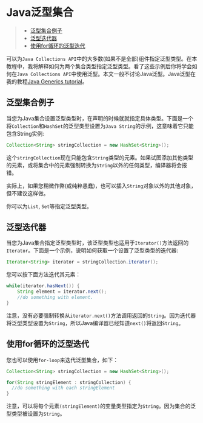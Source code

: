 # Java泛型集合

>- [泛型集合例子](#jump1)
>- [泛型迭代器](#jump2)
>- [使用for循环的泛型迭代](#jump3)

可以为`Java Collections API`中的大多数(如果不是全部)组件指定泛型类型。在本教程中，我将解释如何为两个集合类型指定泛型类型。看了这些示例后你将学会如何在`Java Collections API`中使用泛型。本文一般不讨论Java泛型。Java泛型在我的教程[Java Generics tutorial](generic_collections.md)。

<a id="jump1"/>

## 泛型集合例子

当您为Java集合设置泛型类型时，在声明的时候就就指定具体类型。下面是一个将`Collection`和`HashSet`的泛型类型设置为`Java String`的示例，这意味着它只能包含String实例:
```java
Collection<String> stringCollection = new HashSet<String>();
```

这个`stringCollection`现在只能包含`String`类型的元素。如果试图添加其他类型的元素，或将集合中的元素强制转换为`String`以外的任何类型，编译器将会报错。

实际上，如果您稍微作弊(或纯粹愚蠢)，也可以插入`String`对象以外的其他对象，但不建议这样做。

你可以为`List`, `Set`等指定泛型类型。

<a id="jump2"/>

## 泛型迭代器

当您为Java集合指定泛型类型时，该泛型类型也适用于`Iterator()`方法返回的`Iterator`。下面是一个示例，说明如何获取一个设置了泛型类型的迭代器:
```java
Iterator<String> iterator = stringCollection.iterator();
```

您可以按下面方法迭代其元素：
```java
while(iterator.hasNext()) {
    String element = iterator.next();
    //do something with element.
}
```

注意，没有必要强制转换从`iterator.next()`方法调用返回的`String`。因为迭代器将泛型类型设置为`String`，所以Java编译器已经知道`next()`将返回`String`。

<a id="jump3"/>

## 使用for循环的泛型迭代

您也可以使用`for-loop`来迭代泛型集合，如下：
```java
Collection<String> stringCollection = new HashSet<String>();

for(String stringElement : stringCollection) {
  //do something with each stringElement    
}
```

注意，可以将每个元素`(stringElement)`的变量类型指定为`String`。因为集合的泛型类型被设置为`String`。
